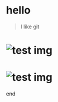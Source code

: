 # hello

>I like git
# ![test img](https://github.com/guoyan5guoyan/img/raw/master/vs-code-%E6%8F%92%E4%BB%B6%E5%AE%89%E8%A3%851) #
# ![test img](test/img2.jpg) #
end
